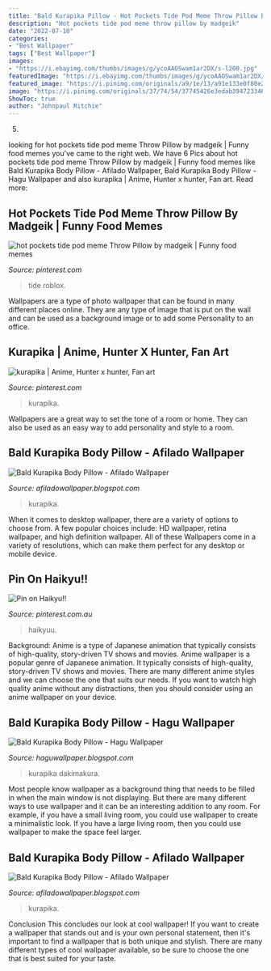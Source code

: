 ```yaml
---
title: "Bald Kurapika Pillow - Hot Pockets Tide Pod Meme Throw Pillow By Madgeik"
description: "Hot pockets tide pod meme throw pillow by madgeik"
date: "2022-07-10"
categories:
- "Best Wallpaper"
tags: ["Best Wallpaper"]
images:
- "https://i.ebayimg.com/thumbs/images/g/ycoAAOSwam1ar2DX/s-l200.jpg"
featuredImage: "https://i.ebayimg.com/thumbs/images/g/ycoAAOSwam1ar2DX/s-l200.jpg"
featured_image: "https://i.pinimg.com/originals/a9/1e/13/a91e133e0f80e2e403d8c989e9e24974.png"
image: "https://i.pinimg.com/originals/37/74/54/37745426e3edab39472334642e1c2bb4.jpg"
ShowToc: true
author: "Johnpaul Ritchie"
---
```



5.

	

		
looking for hot pockets tide pod meme Throw Pillow by madgeik | Funny food memes you've came to the right web. We have 6 Pics about hot pockets tide pod meme Throw Pillow by madgeik | Funny food memes like Bald Kurapika Body Pillow - Afilado Wallpaper, Bald Kurapika Body Pillow - Hagu Wallpaper and also kurapika | Anime, Hunter x hunter, Fan art. Read more:
		
    
## Hot Pockets Tide Pod Meme Throw Pillow By Madgeik | Funny Food Memes

<img loading=lazy src="https://i.pinimg.com/736x/13/61/e7/1361e71e097de0ac7cf3b824ceb8d732.jpg" onerror="this.onerror=null;this.src='https://tse4.mm.bing.net/th?id=OIP.f0oXDbUBvskbAqWFfTGvjwHaHa&amp;pid=15.1';" alt="hot pockets tide pod meme Throw Pillow by madgeik | Funny food memes">

_Source: pinterest.com_

>tide roblox. 

	



Wallpapers are a type of photo wallpaper that can be found in many different places online. They are any type of image that is put on the wall and can be used as a background image or to add some Personality to an office.

    
## Kurapika | Anime, Hunter X Hunter, Fan Art

<img loading=lazy src="https://i.pinimg.com/originals/37/74/54/37745426e3edab39472334642e1c2bb4.jpg" onerror="this.onerror=null;this.src='https://tse1.mm.bing.net/th?id=OIP.MR345OkrJnF5fUbl6lZBnQHaLH&amp;pid=15.1';" alt="kurapika | Anime, Hunter x hunter, Fan art">

_Source: pinterest.com_

>kurapika. 

	

Wallpapers are a great way to set the tone of a room or home. They can also be used as an easy way to add personality and style to a room.

    
## Bald Kurapika Body Pillow - Afilado Wallpaper

<img loading=lazy src="https://i.pinimg.com/236x/4b/48/73/4b4873bb0b8b42ba7c53d45fdba9f0c2--body-pillows-pillow-cases.jpg" onerror="this.onerror=null;this.src='https://tse1.mm.bing.net/th?id=OIP.y7QNhYma2LttBTOj9zCBRwAAAA&amp;pid=15.1';" alt="Bald Kurapika Body Pillow - Afilado Wallpaper">

_Source: afiladowallpaper.blogspot.com_

>kurapika. 

	

When it comes to desktop wallpaper, there are a variety of options to choose from. A few popular choices include: HD wallpaper, retina wallpaper, and high definition wallpaper. All of these Wallpapers come in a variety of resolutions, which can make them perfect for any desktop or mobile device. 

    
## Pin On Haikyu!!

<img loading=lazy src="https://i.pinimg.com/originals/a9/1e/13/a91e133e0f80e2e403d8c989e9e24974.png" onerror="this.onerror=null;this.src='https://tse4.mm.bing.net/th?id=OIP.fdAjKbwpTt0Rqd99lzxVogHaGi&amp;pid=15.1';" alt="Pin on Haikyu!!">

_Source: pinterest.com.au_

>haikyuu. 

	

Background: Anime is a type of Japanese animation that typically consists of high-quality, story-driven TV shows and movies.
Anime wallpaper is a popular genre of Japanese animation. It typically consists of high-quality, story-driven TV shows and movies. There are many different anime styles and we can choose the one that suits our needs. If you want to watch high quality anime without any distractions, then you should consider using an anime wallpaper on your device.

    
## Bald Kurapika Body Pillow - Hagu Wallpaper

<img loading=lazy src="https://i.ebayimg.com/thumbs/images/g/ycoAAOSwam1ar2DX/s-l200.jpg" onerror="this.onerror=null;this.src='https://tse1.mm.bing.net/th?id=OIP.LpKqGZMVrSnLf-HQfalebQAAAA&amp;pid=15.1';" alt="Bald Kurapika Body Pillow - Hagu Wallpaper">

_Source: haguwallpaper.blogspot.com_

>kurapika dakimakura. 

	

Most people know wallpaper as a background thing that needs to be filled in when the main window is not displaying. But there are many different ways to use wallpaper and it can be an interesting addition to any room. For example, if you have a small living room, you could use wallpaper to create a minimalistic look. If you have a large living room, then you could use wallpaper to make the space feel larger.

    
## Bald Kurapika Body Pillow - Afilado Wallpaper

<img loading=lazy src="https://i.pinimg.com/originals/6d/b1/ec/6db1ec5bad548ef87764cf2afc0ac978.jpg" onerror="this.onerror=null;this.src='https://tse4.mm.bing.net/th?id=OIP.8B_mehUCGF2PjS_1NqOY1QHaHD&amp;pid=15.1';" alt="Bald Kurapika Body Pillow - Afilado Wallpaper">

_Source: afiladowallpaper.blogspot.com_

>kurapika. 

	

Conclusion
This concludes our look at cool wallpaper! If you want to create a wallpaper that stands out and is your own personal statement, then it's important to find a wallpaper that is both unique and stylish. There are many different types of cool wallpaper available, so be sure to choose the one that is best suited for your taste.

